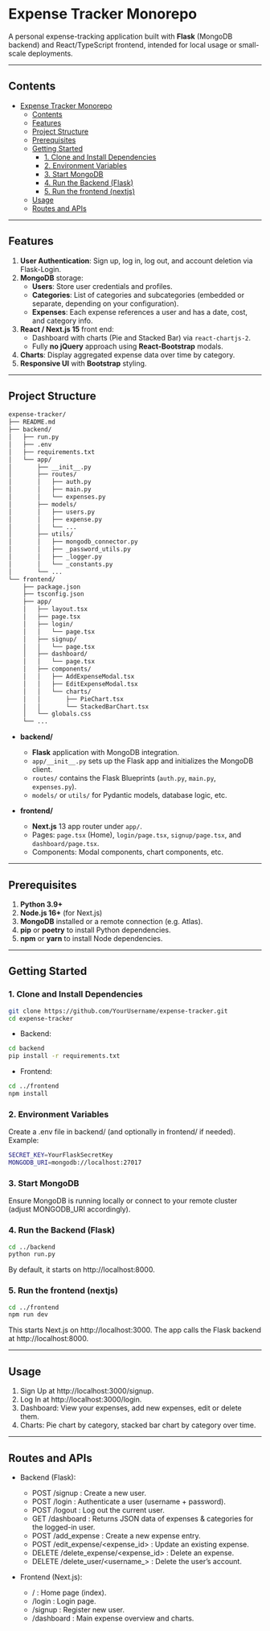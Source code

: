 # Expense Tracker Monorepo

A personal expense-tracking application built with **Flask** (MongoDB backend) and React/TypeScript frontend, intended for local usage or small-scale deployments.

---

## Contents

- [Expense Tracker Monorepo](#expense-tracker-monorepo)
  - [Contents](#contents)
  - [Features](#features)
  - [Project Structure](#project-structure)
  - [Prerequisites](#prerequisites)
  - [Getting Started](#getting-started)
    - [1. Clone and Install Dependencies](#1-clone-and-install-dependencies)
    - [2. Environment Variables](#2-environment-variables)
    - [3. Start MongoDB](#3-start-mongodb)
    - [4. Run the Backend (Flask)](#4-run-the-backend-flask)
    - [5. Run the frontend (nextjs)](#5-run-the-frontend-nextjs)
  - [Usage](#usage)
  - [Routes and APIs](#routes-and-apis)

---

## Features

1. **User Authentication**: Sign up, log in, log out, and account deletion via Flask-Login.  
2. **MongoDB** storage:
   - **Users**: Store user credentials and profiles.
   - **Categories**: List of categories and subcategories (embedded or separate, depending on your configuration).
   - **Expenses**: Each expense references a user and has a date, cost, and category info.
3. **React / Next.js 15** front end:
   - Dashboard with charts (Pie and Stacked Bar) via `react-chartjs-2`.
   - Fully **no jQuery** approach using **React-Bootstrap** modals.
4. **Charts**: Display aggregated expense data over time by category.
5. **Responsive UI** with **Bootstrap** styling.

---

## Project Structure

```sh
expense-tracker/
├── README.md
├── backend/
│   ├── run.py
│   ├── .env
│   ├── requirements.txt
│   └── app/
│       ├── __init__.py
│       ├── routes/
│       │   ├── auth.py
│       │   ├── main.py
│       │   └── expenses.py
│       ├── models/
│       │   ├── users.py
│       │   ├── expense.py
│       │   └── ...
│       ├── utils/
│       │   ├── mongodb_connector.py
│       │   ├── _password_utils.py
│       │   ├── _logger.py
│       │   └── _constants.py
│       └── ...
└── frontend/
    ├── package.json
    ├── tsconfig.json
    ├── app/
    │   ├── layout.tsx
    │   ├── page.tsx
    │   ├── login/
    │   │   └── page.tsx
    │   ├── signup/
    │   │   └── page.tsx
    │   ├── dashboard/
    │   │   └── page.tsx
    │   ├── components/
    │   │   ├── AddExpenseModal.tsx
    │   │   ├── EditExpenseModal.tsx
    │   │   └── charts/
    │   │       ├── PieChart.tsx
    │   │       └── StackedBarChart.tsx
    │   └── globals.css
    └── ...
```

- **backend/**  
  - **Flask** application with MongoDB integration.  
  - `app/__init__.py` sets up the Flask app and initializes the MongoDB client.  
  - `routes/` contains the Flask Blueprints (`auth.py`, `main.py`, `expenses.py`).  
  - `models/` or `utils/` for Pydantic models, database logic, etc.

- **frontend/**  
  - **Next.js** 13 app router under `app/`.  
  - Pages: `page.tsx` (Home), `login/page.tsx`, `signup/page.tsx`, and `dashboard/page.tsx`.  
  - Components: Modal components, chart components, etc.

---

## Prerequisites

1. **Python 3.9+**  
2. **Node.js 16+** (for Next.js)  
3. **MongoDB** installed or a remote connection (e.g. Atlas).  
4. **pip** or **poetry** to install Python dependencies.  
5. **npm** or **yarn** to install Node dependencies.

---

## Getting Started

### 1. Clone and Install Dependencies

```sh
git clone https://github.com/YourUsername/expense-tracker.git
cd expense-tracker
```

- Backend:

```sh
cd backend
pip install -r requirements.txt
```

- Frontend:

```sh
cd ../frontend
npm install
```

### 2. Environment Variables

Create a .env file in backend/ (and optionally in frontend/ if needed). Example:

```sh
SECRET_KEY=YourFlaskSecretKey
MONGODB_URI=mongodb://localhost:27017
```

### 3. Start MongoDB

Ensure MongoDB is running locally or connect to your remote cluster (adjust MONGODB_URI accordingly).

### 4. Run the Backend (Flask)

```sh
cd ../backend
python run.py
```

By default, it starts on http://localhost:8000.

### 5. Run the frontend (nextjs)

```sh
cd ../frontend
npm run dev
```

This starts Next.js on http://localhost:3000.
The app calls the Flask backend at http://localhost:8000.

---

## Usage

1. Sign Up at http://localhost:3000/signup.
2. Log In at http://localhost:3000/login.
3. Dashboard: View your expenses, add new expenses, edit or delete them.
4. Charts: Pie chart by category, stacked bar chart by category over time.

---

## Routes and APIs

- Backend (Flask):
  - POST /signup : Create a new user.
  - POST /login : Authenticate a user (username + password).
  - POST /logout : Log out the current user.
  - GET /dashboard : Returns JSON data of expenses & categories for the logged-in user.
  - POST /add_expense : Create a new expense entry.
  - POST /edit_expense/<expense_id> : Update an existing expense.
  - DELETE /delete_expense/<expense_id> : Delete an expense.
  - DELETE /delete_user/<username_> : Delete the user’s account.

- Frontend (Next.js):
  - / : Home page (index).
  - /login : Login page.
  - /signup : Register new user.
  - /dashboard : Main expense overview and charts.
